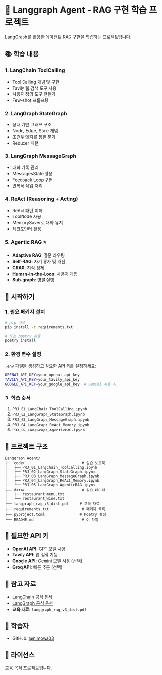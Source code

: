# 🤖 Langgraph Agent - RAG 구현 학습 프로젝트

LangGraph를 활용한 에이전트 RAG 구현을 학습하는 프로젝트입니다.

## 📚 학습 내용

### 1. LangChain ToolCalling
- Tool Calling 개념 및 구현
- Tavily 웹 검색 도구 사용
- 사용자 정의 도구 만들기
- Few-shot 프롬프팅

### 2. LangGraph StateGraph
- 상태 기반 그래프 구조
- Node, Edge, State 개념
- 조건부 엣지를 통한 분기
- Reducer 패턴

### 3. LangGraph MessageGraph
- 대화 기록 관리
- MessagesState 활용
- Feedback Loop 구현
- 반복적 작업 처리

### 4. ReAct (Reasoning + Acting)
- ReAct 패턴 이해
- ToolNode 사용
- MemorySaver로 대화 유지
- 체크포인터 활용

### 5. Agentic RAG ⭐
- **Adaptive RAG**: 질문 라우팅
- **Self-RAG**: 자기 평가 및 개선
- **CRAG**: 지식 정제
- **Human-in-the-Loop**: 사용자 개입
- **Sub-graph**: 병렬 실행

## 🚀 시작하기

### 1. 필요 패키지 설치

```bash
# pip 사용
pip install -r requirements.txt

# 또는 poetry 사용
poetry install
```

### 2. 환경 변수 설정

`.env` 파일을 생성하고 필요한 API 키를 설정하세요:

```bash
OPENAI_API_KEY=your_openai_api_key
TAVILY_API_KEY=your_tavily_api_key
GOOGLE_API_KEY=your_google_api_key  # Gemini 사용 시
```

### 3. 학습 순서

1. `PRJ_01_LangChain_ToolCalling.ipynb`
2. `PRJ_02_LangGraph_StateGraph.ipynb`
3. `PRJ_03_LangGraph_MessageGraph.ipynb`
4. `PRJ_04_LangGraph_ReAct_Memory.ipynb`
5. `PRJ_05_LangGraph_AgenticRAG.ipynb`

## 📂 프로젝트 구조

```
Langgraph_Agent/
├── code/                          # 실습 노트북
│   ├── PRJ_01_LangChain_ToolCalling.ipynb
│   ├── PRJ_02_LangGraph_StateGraph.ipynb
│   ├── PRJ_03_LangGraph_MessageGraph.ipynb
│   ├── PRJ_04_LangGraph_ReAct_Memory.ipynb
│   └── PRJ_05_LangGraph_AgenticRAG.ipynb
├── data/                          # 실습 데이터
│   ├── restaurant_menu.txt
│   └── restaurant_wine.txt
├── langgraph_rag_v3_dist.pdf     # 교육 자료
├── requirements.txt               # 패키지 목록
├── pyproject.toml                # Poetry 설정
└── README.md                      # 이 파일
```

## 🔑 필요한 API 키

- **OpenAI API**: GPT 모델 사용
- **Tavily API**: 웹 검색 기능
- **Google API**: Gemini 모델 사용 (선택)
- **Groq API**: 빠른 추론 (선택)

## 📖 참고 자료

- [LangChain 공식 문서](https://python.langchain.com/)
- [LangGraph 공식 문서](https://langchain-ai.github.io/langgraph/)
- **교육 자료**: `langgraph_rag_v3_dist.pdf`

## 👤 학습자

- GitHub: [@nimowa03](https://github.com/nimowa03)

## 📝 라이선스

교육 목적 프로젝트입니다.
